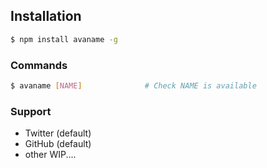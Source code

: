 ## Installation

```bash
$ npm install avaname -g
```

### Commands

```bash
$ avaname [NAME]              # Check NAME is available
```

### Support
  - Twitter (default)
  - GitHub (default)
  - other WIP....
